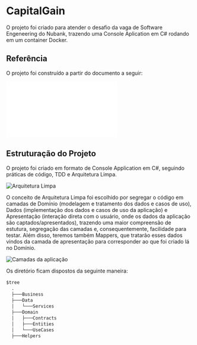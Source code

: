 ﻿
# CapitalGain

O projeto foi criado para atender o desafio da vaga de Software Engeneering do Nubank, trazendo uma Console Aplication em C# rodando em um container Docker.


## Referência

O projeto foi construído a partir do documento a seguir:

![Desafio Nubank PDF](./Assets/Code_Challenge__Ganho_de_Capital_ptbr.pdf)

## Estruturação do Projeto

O projeto foi criado em formato de Console Application em C#, seguindo práticas de código, TDD e Arquitetura Limpa.

![Arquitetura Limpa](https://miro.medium.com/v2/resize:fit:1400/1*kr_9fUVjtMI56OlSj2fGMQ.png)

O conceito de Arquitetura Limpa foi escolhido por segregar o código em camadas de Domínio (modelagem e tratamento dos dados e casos de uso), Dados (implementação dos dados e casos de uso da aplicação) e Apresentação (interação direta com o usuário, onde os dados da aplicação são captados/apresentados), trazendo uma maior compreensão de estutura, segregação das camadas e, consequentemente, facilidade para testar. Além disso, teremos também Mappers, que tratarão esses dados vindos da camada de apresentação para corresponder ao que foi criado lá no Domínio.

![Camadas da aplicação](https://miro.medium.com/v2/resize:fit:640/format:webp/1*E_cnDk6Pdiz5-OjD3nuGPQ.png)

Os diretório ficam dispostos da seguinte maneira:

```shell
$tree
  .
  ├───Business
  ├───Data
  │   └───Services
  ├───Domain
  │   ├───Contracts
  │   ├───Entities
  │   └───UseCases
  ├───Helpers
    
```

